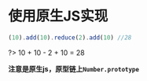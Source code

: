 #  使用原生JS实现

```js
(10).add(10).reduce(2).add(10) //28
```

?> 10 + 10 - 2 + 10 = 28

**注意是原生js，原型链上`Number.prototype`**
